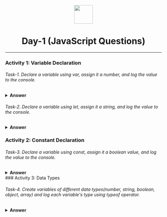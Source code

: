 <div align="center">
  <img height="60" src="https://img.icons8.com/color/344/javascript.png">
  <h1>Day-1 (JavaScript Questions)</h1>
</div>

---

### Activity 1: Variable Declaration

###### Task-1. Declare a variable using var, assign it a number, and log the value to the console.

<details><summary><b>Answer</b></summary>
<p>

```javascript
var num;
num = 1;
console.log(num); // Output: 1
```
</p>
</details>

###### Task-2. Declare a variable using let, assign it a string, and log the value to the console.

<details><summary><b>Answer</b></summary>
<p>

```javascript
let place;
place = "uttarakhand";
console.log(place); // Output: "uttarakhand"
```
</p>
</details>

### Activity 2: Constant Declaration

###### Task-3. Declare a variable using const, assign it a boolean value, and log the value to the console.

<details><summary><b>Answer</b></summary>
<p>

```javascript
const isOk; //SyntaxError: Missing initializer in const declaration
isOk = true;
console.log(isOk);
```
</p>
</details>
### Activity 3: Data Types

###### Task-4. Create variables of different data types(number, string, boolean, object, array) and log each variable's type using typeof operator.

<details><summary><b>Answer</b></summary>
<p>

```javascript
// Number
let myNumber = 42;
console.log(typeof myNumber); // Output: "number"

// String
let myString = "Hello, World!";
console.log(typeof myString); // Output: "string"

// Boolean
let myBool = true;
console.log(typeof myBool); // Output: "boolean"

// Object
let obj = { name: "John", age: 30 };
console.log(typeof obj); // Output: "object"

// Array
let arr = [1, 2, 3, 4, 5];
console.log(typeof arr); // Output: "object"

// Null
let myNul = null;
console.log(typeof myNul); // Output: "object"

// Undefined
let myUndefine;
console.log(typeof myUndefine); // Output: "undefined"

// Function
let myFunction = function() {};
console.log(typeof myFunction); // Output: "function"

// Symbol
let mySymbol = Symbol();
console.log(typeof mySymbol); // Output: "symbol"

// BigInt
let myBig = 9007199254740991n;
console.log(typeof myBig); // Output: "bigint"

```
</p>
</details>